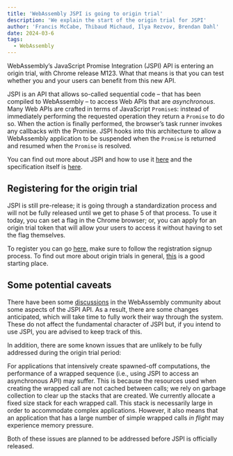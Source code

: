 ```yaml
---
title: 'WebAssembly JSPI is going to origin trial'
description: 'We explain the start of the origin trial for JSPI'
author: 'Francis McCabe, Thibaud Michaud, Ilya Rezvov, Brendan Dahl'
date: 2024-03-6
tags:
  - WebAssembly
---
```

WebAssembly’s JavaScript Promise Integration (JSPI) API is entering an origin trial, with Chrome release M123. What that means is that you can test whether you and your users can benefit from this new API.

JSPI is an API that allows so-called sequential code – that has been compiled to WebAssembly – to access Web APIs that are _asynchronous_. Many Web APIs are crafted in terms of JavaScript `Promise`s: instead of immediately performing the requested operation they return a `Promise` to do so. When the action is finally performed, the browser’s task runner invokes any callbacks with the Promise. JSPI hooks into this architecture to allow a WebAssembly application to be suspended when the `Promise` is returned and resumed when the `Promise` is resolved.

You can find out more about JSPI and how to use it [here](https://v8.dev/blog/jspi) and the specification itself is [here](https://github.com/WebAssembly/js-promise-integration).

## Registering for the origin trial

JSPI is still pre-release; it is going through a standardization process and will not be fully released until we get to phase 5 of that process. To use it today, you can set a flag in the Chrome browser; or, you can apply for an origin trial token that will allow your users to access it without having to set the flag themselves.

To register you can go [here](https://developer.chrome.com/origintrials/#/register_trial/1603844417297317889), make sure to follow the registration signup process. To find out more about origin trials in general, [this](https://developer.chrome.com/docs/web-platform/origin-trials) is a good starting place.

## Some potential caveats

There have been some [discussions](https://github.com/WebAssembly/js-promise-integration/issues) in the WebAssembly community about some aspects of the JSPI API. As a result, there are some changes anticipated, which will take time to fully work their way through the system. These do not affect the fundamental character of JSPI but, if you intend to use JSPI, you are advised to keep track of this.

In addition, there are some known issues that are unlikely to be fully addressed during the origin trial period:

For applications that intensively create spawned-off computations, the performance of a wrapped sequence (i.e., using JSPI to access an asynchronous API) may suffer. This is because the resources used when creating the wrapped call are not cached between calls; we rely on garbage collection to clear up the stacks that are created.
We currently allocate a fixed size stack for each wrapped call. This stack is necessarily large in order to accommodate complex applications. However, it also means that an application that has a large number of simple wrapped calls _in flight_ may experience memory pressure.

Both of these issues are planned to be addressed before JSPI is officially released.
